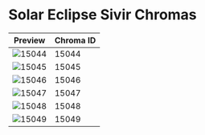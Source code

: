 # Solar Eclipse Sivir Chromas

| Preview | Chroma ID |
|---------|-----------|
| ![15044](https://raw.communitydragon.org/latest/plugins/rcp-be-lol-game-data/global/default/v1/champion-chroma-images/15/15044.png) | 15044 |
| ![15045](https://raw.communitydragon.org/latest/plugins/rcp-be-lol-game-data/global/default/v1/champion-chroma-images/15/15045.png) | 15045 |
| ![15046](https://raw.communitydragon.org/latest/plugins/rcp-be-lol-game-data/global/default/v1/champion-chroma-images/15/15046.png) | 15046 |
| ![15047](https://raw.communitydragon.org/latest/plugins/rcp-be-lol-game-data/global/default/v1/champion-chroma-images/15/15047.png) | 15047 |
| ![15048](https://raw.communitydragon.org/latest/plugins/rcp-be-lol-game-data/global/default/v1/champion-chroma-images/15/15048.png) | 15048 |
| ![15049](https://raw.communitydragon.org/latest/plugins/rcp-be-lol-game-data/global/default/v1/champion-chroma-images/15/15049.png) | 15049 |